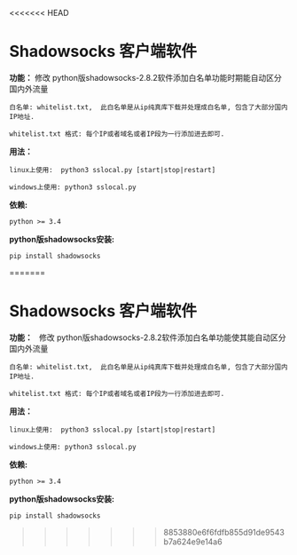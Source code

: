<<<<<<< HEAD
# Shadowsocks 客户端软件


**功能：**
    修改 python版shadowsocks-2.8.2软件添加白名单功能时期能自动区分国内外流量

    白名单: whitelist.txt,  此白名单是从ip纯真库下载并处理成白名单, 包含了大部分国内IP地址.

    whitelist.txt 格式: 每个IP或者域名或者IP段为一行添加进去即可.

**用法：**

    linux上使用:  python3 sslocal.py [start|stop|restart]
    
    windows上使用: python3 sslocal.py

**依赖:**

    python >= 3.4

**python版shadowsocks安装:**

    pip install shadowsocks
=======
# Shadowsocks 客户端软件


**功能：**
    修改 python版shadowsocks-2.8.2软件添加白名单功能使其能自动区分国内外流量

    白名单: whitelist.txt,  此白名单是从ip纯真库下载并处理成白名单, 包含了大部分国内IP地址.

    whitelist.txt 格式: 每个IP或者域名或者IP段为一行添加进去即可.

**用法：**

    linux上使用:  python3 sslocal.py [start|stop|restart]
    
    windows上使用: python3 sslocal.py

**依赖:**

    python >= 3.4

**python版shadowsocks安装:**

    pip install shadowsocks
>>>>>>> 8853880e6f6fdfb855d91de9543b7a624e9e14a6
